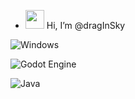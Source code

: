 - <img src="https://raw.githubusercontent.com/MartinHeinz/MartinHeinz/master/wave.gif" width="30px"> Hi, I’m @dragInSky



![Windows](https://img.shields.io/badge/Windows-0078D6?style=for-the-badge&logo=windows&logoColor=white)

![Godot Engine](https://img.shields.io/badge/GODOT-%23FFFFFF.svg?style=for-the-badge&logo=godot-engine)

![Java](https://img.shields.io/badge/java-%23ED8B00.svg?style=for-the-badge&logo=java&logoColor=white)

